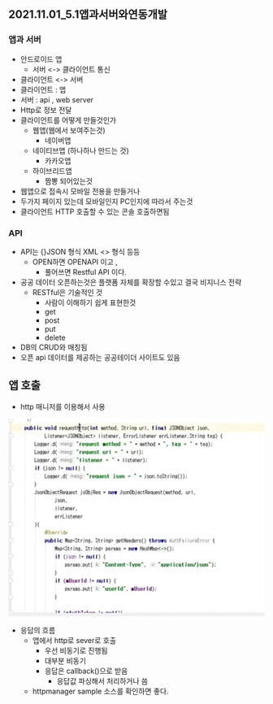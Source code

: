##  2021.11.01_5.1앱과서버와연동개발

### 앱과 서버

- 안드로이드 앱 
  - 서버 <-> 클라이언트 통신
- 클라이언트 <-> 서버
- 클라이언트 : 앱
- 서버 : api , web server
- Http로 정보 전달
- 클라이언트를 어떻게 만들것인가
  - 웹앱(웹에서 보여주는것)
    - 네이버앱
  - 네이티브앱 (하나하나 만드는 것)
    - 카카오앱
  - 하이브리드앱
    - 짬뽕 되어있는것
- 웹앱으로 접속시 모바일 전용을 만들거나
- 두가지 페이지 있는데 모바일인지 PC인지에 따라서 주는것
- 클라이언트 HTTP 호출할 수 있는 콘솔 호출하면됨

### API

- API는 {}JSON 형식 XML <> 형식 등등
  - OPEN하면 OPENAPI 이고 ,
    - 풀어쓰면 Restful API 이다.
- 공공 데이터 오픈하는것은 플랫폼 자체를 확장할 수있고 결국 비지니스 전략
  - RESTful은 기술적인 것
    - 사람이 이해하기 쉽게 표현한것
    - get
    - post
    - put
    - delete
- DB의 CRUD와 매칭됨
- 오픈 api 데이터를 제공하는 공공테이더 사이트도 있음

## 앱 호출

- http 매니저를 이용해서 사용

![image-20211101191554142](2021.11.01_5.1앱과서버와연동개발.assets/image-20211101191554142.png)

- 응답의 흐름
  - 앱에서 http로 sever로 호출
    - 우선 비동기로 진행됨
    - 대부분 비동기
    - 응답은 callback()으로 받음
      - 응답값 파싱해서 처리하거나 씀
  - httpmanager sample 소스를 확인하면 좋다.
